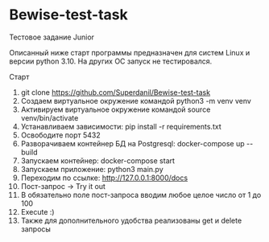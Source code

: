 # Bewise-test-task
Тестовое задание Junior

Описанный ниже старт программы предназначен для систем Linux и версии python 3.10. На других ОС запуск не тестировался.

Старт
1. git clone https://github.com/Superdanil/Bewise-test-task
2. Создаем виртуальное окружение командой python3 -m venv venv
3. Активируем виртуальное окружение командой source venv/bin/activate
4. Устанавливаем зависимости: pip install -r requirements.txt
5. Освободите порт 5432
6. Разворачиваем контейнер БД на Postgresql: docker-compose up --build
7. Запускаем контейнер: docker-compose start
8. Запускаем приложение: python3 main.py
9. Переходим по ссылке: http://127.0.0.1:8000/docs
10. Пост-запрос -> Try it out
11. В обязательно поле пост-запроса вводим любое целое число от 1 до 100
12. Execute :)
13. Также для дополнительного удобства реализованы get и delete запросы
